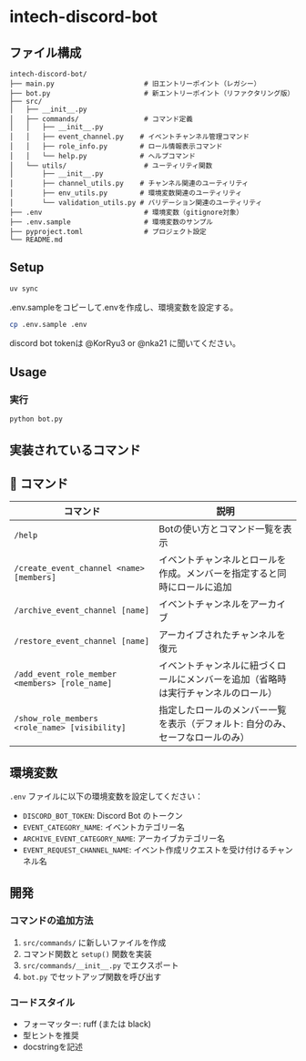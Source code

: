 # intech-discord-bot

## ファイル構成

```
intech-discord-bot/
├── main.py                      # 旧エントリーポイント（レガシー）
├── bot.py                       # 新エントリーポイント（リファクタリング版）
├── src/
│   ├── __init__.py
│   ├── commands/                # コマンド定義
│   │   ├── __init__.py
│   │   ├── event_channel.py    # イベントチャンネル管理コマンド
│   │   ├── role_info.py        # ロール情報表示コマンド
│   │   └── help.py             # ヘルプコマンド
│   └── utils/                   # ユーティリティ関数
│       ├── __init__.py
│       ├── channel_utils.py    # チャンネル関連のユーティリティ
│       ├── env_utils.py        # 環境変数関連のユーティリティ
│       └── validation_utils.py # バリデーション関連のユーティリティ
├── .env                         # 環境変数（gitignore対象）
├── .env.sample                  # 環境変数のサンプル
├── pyproject.toml               # プロジェクト設定
└── README.md
```

## Setup

```bash
uv sync
```

.env.sampleをコピーして.envを作成し、環境変数を設定する。

```bash
cp .env.sample .env
```

discord bot tokenは @KorRyu3 or @nka21 に聞いてください。

## Usage

### 実行

```bash
python bot.py
```

## 実装されているコマンド

## 📖 コマンド

| コマンド | 説明 |
|---------|------|
| `/help` | Botの使い方とコマンド一覧を表示 |
| `/create_event_channel <name> [members]` | イベントチャンネルとロールを作成。メンバーを指定すると同時にロールに追加 |
| `/archive_event_channel [name]` | イベントチャンネルをアーカイブ |
| `/restore_event_channel [name]` | アーカイブされたチャンネルを復元 |
| `/add_event_role_member <members> [role_name]` | イベントチャンネルに紐づくロールにメンバーを追加（省略時は実行チャンネルのロール） |
| `/show_role_members <role_name> [visibility]` | 指定したロールのメンバー一覧を表示（デフォルト: 自分のみ、セーフなロールのみ） |

## 環境変数

`.env` ファイルに以下の環境変数を設定してください：

- `DISCORD_BOT_TOKEN`: Discord Bot のトークン
- `EVENT_CATEGORY_NAME`: イベントカテゴリー名
- `ARCHIVE_EVENT_CATEGORY_NAME`: アーカイブカテゴリー名
- `EVENT_REQUEST_CHANNEL_NAME`: イベント作成リクエストを受け付けるチャンネル名

## 開発

### コマンドの追加方法

1. `src/commands/` に新しいファイルを作成
2. コマンド関数と `setup()` 関数を実装
3. `src/commands/__init__.py` でエクスポート
4. `bot.py` でセットアップ関数を呼び出す

### コードスタイル

- フォーマッター: ruff (または black)
- 型ヒントを推奨
- docstringを記述
